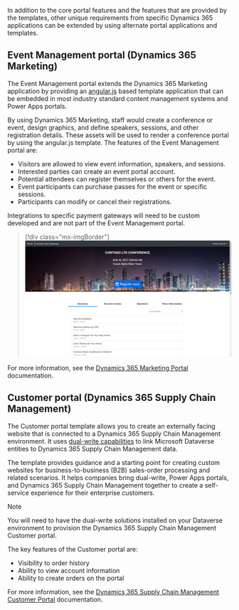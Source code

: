 In addition to the core portal features and the features that are provided by the templates, other unique requirements from specific Dynamics 365 applications can be extended by using alternate portal applications and templates.

## Event Management portal (Dynamics 365 Marketing)

The Event Management portal extends the Dynamics 365 Marketing application by providing an [angular.js](https://angularjs.org/?azure-portal=true) based template application that can be embedded in most industry standard content management systems and Power Apps portals.

By using Dynamics 365 Marketing, staff would create a conference or event, design graphics, and define speakers, sessions, and other registration details. These assets will be used to render a conference portal by using the angular.js template. The features of the Event Management portal are:

- Visitors are allowed to view event information, speakers, and sessions.
- Interested parties can create an event portal account.
- Potential attendees can register themselves or others for the event.
- Event participants can purchase passes for the event or specific sessions.
- Participants can modify or cancel their registrations.

Integrations to specific payment gateways will need to be custom developed and are not part of the Event Management portal.

> [!div class="mx-imgBorder"]
> [![Screenshot of the Event Management Portal.](../media/3-event-portal.png)](../media/3-event-portal.png#lightbox)


For more information, see the [Dynamics 365 Marketing Portal](https://docs.microsoft.com/dynamics365/marketing/set-up-event-portal/?azure-portal=true) documentation.

## Customer portal (Dynamics 365 Supply Chain Management)

The Customer portal template allows you to create an externally facing website that is connected to a Dynamics 365 Supply Chain Management environment. It uses [dual-write capabilities](https://docs.microsoft.com/dynamics365/fin-ops-core/dev-itpro/data-entities/dual-write/dual-write-home-page/?azure-portal=true) to link Microsoft Dataverse entities to Dynamics 365 Supply Chain Management data. 

The template provides guidance and a starting point for creating custom websites for business-to-business (B2B) sales-order processing and related scenarios. It helps companies bring dual-write, Power Apps portals, and Dynamics 365 Supply Chain Management together to create a self-service experience for their enterprise customers.

> [!NOTE] 
> You will need to have the dual-write solutions installed on your Dataverse environment to provision the Dynamics 365 Supply Chain Management Customer portal.

The key features of the Customer portal are:

- Visibility to order history
- Ability to view account information
- Ability to create orders on the portal

For more information, see the [Dynamics 365 Supply Chain Management Customer Portal](https://docs.microsoft.com/dynamics365/supply-chain/sales-marketing/customer-portal-overview/?azure-portal=true) documentation.